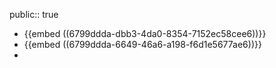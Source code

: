 public:: true

- {{embed ((6799ddda-dbb3-4da0-8354-7152ec58cee6))}}
- {{embed ((6799ddda-6649-46a6-a198-f6d1e5677ae6))}}
-